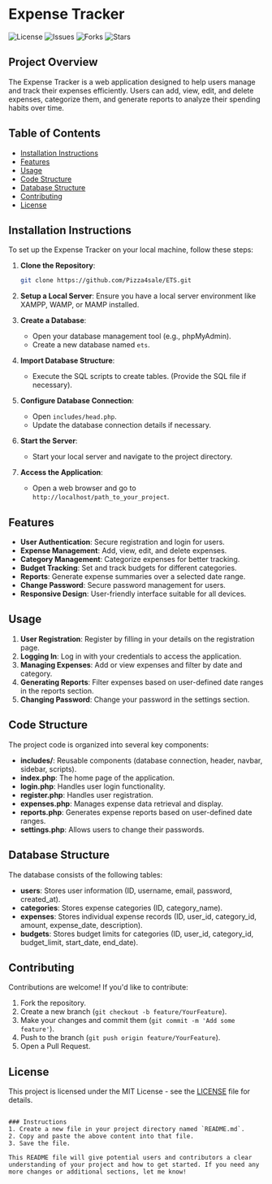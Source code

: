 # Expense Tracker

![License](https://img.shields.io/badge/license-MIT-blue.svg)
![Issues](https://img.shields.io/github/issues/Pizza4sale/ETS)
![Forks](https://img.shields.io/github/forks/Pizza4sale/ETS)
![Stars](https://img.shields.io/github/stars/Pizza4sale/ETS)

## Project Overview
The Expense Tracker is a web application designed to help users manage and track their expenses efficiently. Users can add, view, edit, and delete expenses, categorize them, and generate reports to analyze their spending habits over time.

## Table of Contents
- [Installation Instructions](#installation-instructions)
- [Features](#features)
- [Usage](#usage)
- [Code Structure](#code-structure)
- [Database Structure](#database-structure)
- [Contributing](#contributing)
- [License](#license)

## Installation Instructions
To set up the Expense Tracker on your local machine, follow these steps:

1. **Clone the Repository**:
   ```bash
   git clone https://github.com/Pizza4sale/ETS.git
   ```

2. **Setup a Local Server**:
   Ensure you have a local server environment like XAMPP, WAMP, or MAMP installed.

3. **Create a Database**:
   - Open your database management tool (e.g., phpMyAdmin).
   - Create a new database named `ets`.

4. **Import Database Structure**:
   - Execute the SQL scripts to create tables. (Provide the SQL file if necessary).

5. **Configure Database Connection**:
   - Open `includes/head.php`.
   - Update the database connection details if necessary.

6. **Start the Server**:
   - Start your local server and navigate to the project directory.

7. **Access the Application**:
   - Open a web browser and go to `http://localhost/path_to_your_project`.

## Features
- **User Authentication**: Secure registration and login for users.
- **Expense Management**: Add, view, edit, and delete expenses.
- **Category Management**: Categorize expenses for better tracking.
- **Budget Tracking**: Set and track budgets for different categories.
- **Reports**: Generate expense summaries over a selected date range.
- **Change Password**: Secure password management for users.
- **Responsive Design**: User-friendly interface suitable for all devices.

## Usage
1. **User Registration**: Register by filling in your details on the registration page.
2. **Logging In**: Log in with your credentials to access the application.
3. **Managing Expenses**: Add or view expenses and filter by date and category.
4. **Generating Reports**: Filter expenses based on user-defined date ranges in the reports section.
5. **Changing Password**: Change your password in the settings section.

## Code Structure
The project code is organized into several key components:
- **includes/**: Reusable components (database connection, header, navbar, sidebar, scripts).
- **index.php**: The home page of the application.
- **login.php**: Handles user login functionality.
- **register.php**: Handles user registration.
- **expenses.php**: Manages expense data retrieval and display.
- **reports.php**: Generates expense reports based on user-defined date ranges.
- **settings.php**: Allows users to change their passwords.

## Database Structure
The database consists of the following tables:
- **users**: Stores user information (ID, username, email, password, created_at).
- **categories**: Stores expense categories (ID, category_name).
- **expenses**: Stores individual expense records (ID, user_id, category_id, amount, expense_date, description).
- **budgets**: Stores budget limits for categories (ID, user_id, category_id, budget_limit, start_date, end_date).

## Contributing
Contributions are welcome! If you'd like to contribute:
1. Fork the repository.
2. Create a new branch (`git checkout -b feature/YourFeature`).
3. Make your changes and commit them (`git commit -m 'Add some feature'`).
4. Push to the branch (`git push origin feature/YourFeature`).
5. Open a Pull Request.

## License
This project is licensed under the MIT License - see the [LICENSE](LICENSE) file for details.
```

### Instructions
1. Create a new file in your project directory named `README.md`.
2. Copy and paste the above content into that file.
3. Save the file.

This README file will give potential users and contributors a clear understanding of your project and how to get started. If you need any more changes or additional sections, let me know!